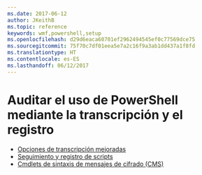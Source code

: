 ```yaml
---
ms.date: 2017-06-12
author: JKeithB
ms.topic: reference
keywords: wmf,powershell,setup
ms.openlocfilehash: d29d6eaca60701ef2962494545ef0c77569dce75
ms.sourcegitcommit: 75f70c7df01eea5e7a2c16f9a3ab1dd437a1f8fd
ms.translationtype: HT
ms.contentlocale: es-ES
ms.lasthandoff: 06/12/2017
---
```

# <a name="audit-powershell-usage-using-transcription-and-logging"></a>Auditar el uso de PowerShell mediante la transcripción y el registro

- [Opciones de transcripción mejoradas](audit_transcript.md)
- [Seguimiento y registro de scripts](audit_script.md)
- [Cmdlets de sintaxis de mensajes de cifrado (CMS)](audit_cms.md)

